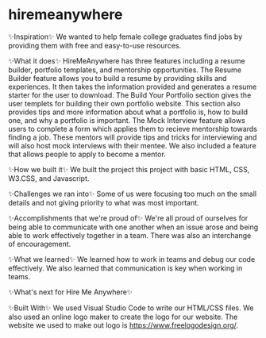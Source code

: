 # hiremeanywhere

✨Inspiration✨
We wanted to help female college graduates find jobs by providing them with free and easy-to-use resources.

✨What it does✨
HireMeAnywhere has three features including a resume builder, portfolio templates, and mentorship opportunities. The Resume Builder feature allows you to build a resume by providing skills and experiences. It then takes the information provided and generates a resume starter for the user to download. The Build Your Portfolio section gives the user templets for building their own portfolio website. This section also provides tips and more information about what a portfolio is, how to build one, and why a portfolio is important. The Mock Interview feature allows users to complete a form which applies them to recieve mentorship towards finding a job. These mentors will provide tips and tricks for interviewing and will also host mock interviews with their mentee. We also included a feature that allows people to apply to become a mentor.

✨How we built it✨
We built the project this project with basic HTML, CSS, W3.CSS, and Javascript.

✨Challenges we ran into✨
Some of us were focusing too much on the small details and not giving priority to what was most important. 

✨Accomplishments that we're proud of✨
We're all proud of ourselves for being able to communicate with one another when an issue arose and being able to work effectively together in a team. There was also an
interchange of encouragement.

✨What we learned✨
We learned how to work in teams and debug our code effectively. We also learned that communication is key when working in teams.

✨What's next for Hire Me Anywhere✨

✨Built With✨
We used Visual Studio Code to write our HTML/CSS files. We also used an online logo maker to create the logo for our website. The website we used to make out logo is https://www.freelogodesign.org/.
